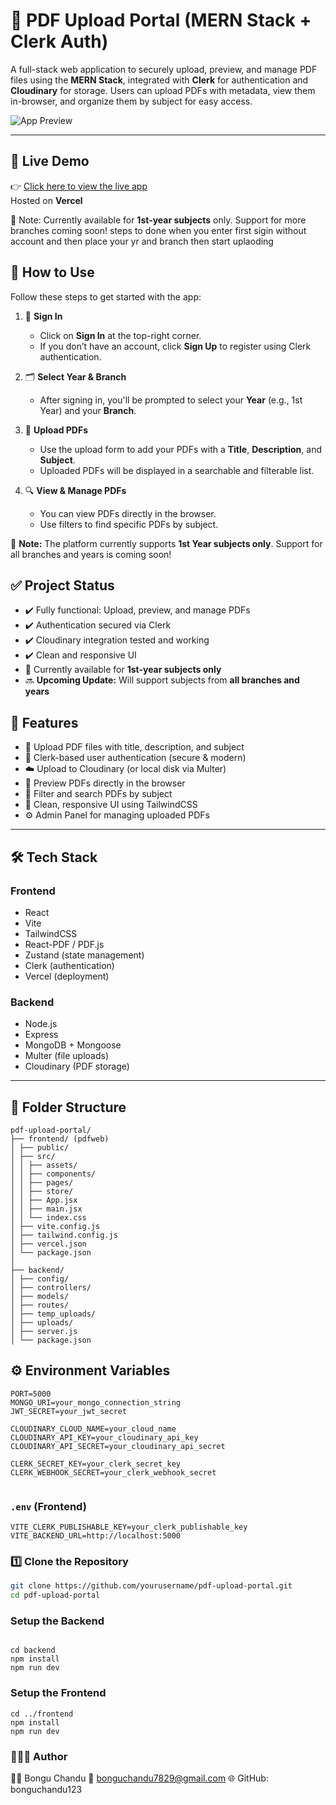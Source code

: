 # 📄 PDF Upload Portal (MERN Stack + Clerk Auth)

A full-stack web application to securely upload, preview, and manage PDF files using the **MERN Stack**, integrated with **Clerk** for authentication and **Cloudinary** for storage. Users can upload PDFs with metadata, view them in-browser, and organize them by subject for easy access.

![App Preview](https://github.com/user-attachments/assets/74863b09-7506-4350-8ec7-3808d2a52420)


---

## 🔗 Live Demo

👉 [Click here to view the live app](https://mydolpdfnew.vercel.app/)  
Hosted on **Vercel**

📌 Note: Currently available for **1st-year subjects** only. Support for more branches coming soon!  steps to done when you enter first sigin without account and then place your yr and branch then start uplaoding 


## 🧭 How to Use

Follow these steps to get started with the app:

1. 🔐 **Sign In**  
   - Click on **Sign In** at the top-right corner.  
   - If you don’t have an account, click **Sign Up** to register using Clerk authentication.

2. 🗂️ **Select Year & Branch**  
   - After signing in, you'll be prompted to select your **Year** (e.g., 1st Year) and your **Branch**.

3. 📄 **Upload PDFs**  
   - Use the upload form to add your PDFs with a **Title**, **Description**, and **Subject**.
   - Uploaded PDFs will be displayed in a searchable and filterable list.

4. 🔍 **View & Manage PDFs**  
   - You can view PDFs directly in the browser.
   - Use filters to find specific PDFs by subject.

📌 **Note:** The platform currently supports **1st Year subjects only**. Support for all branches and years is coming soon!


## ✅ Project Status

- ✔️ Fully functional: Upload, preview, and manage PDFs
- ✔️ Authentication secured via Clerk
- ✔️ Cloudinary integration tested and working
- ✔️ Clean and responsive UI
- 🚧 Currently available for **1st-year subjects only**
- 🔜 **Upcoming Update:** Will support subjects from **all branches and years**


## 🚀 Features

- 🧾 Upload PDF files with title, description, and subject
- 🔐 Clerk-based user authentication (secure & modern)
- ☁️ Upload to Cloudinary (or local disk via Multer)
- 📖 Preview PDFs directly in the browser
- 🔎 Filter and search PDFs by subject
- 🧼 Clean, responsive UI using TailwindCSS
- ⚙️ Admin Panel for managing uploaded PDFs

---

## 🛠 Tech Stack

### **Frontend**
- React
- Vite
- TailwindCSS
- React-PDF / PDF.js
- Zustand (state management)
- Clerk (authentication)
- Vercel (deployment)

### **Backend**
- Node.js
- Express
- MongoDB + Mongoose
- Multer (file uploads)
- Cloudinary (PDF storage)

---

## 📁 Folder Structure
```
pdf-upload-portal/
├── frontend/ (pdfweb)
│ ├── public/
│ ├── src/
│ │ ├── assets/
│ │ ├── components/
│ │ ├── pages/
│ │ ├── store/
│ │ ├── App.jsx
│ │ ├── main.jsx
│ │ └── index.css
│ ├── vite.config.js
│ ├── tailwind.config.js
│ ├── vercel.json
│ └── package.json
│
├── backend/
│ ├── config/
│ ├── controllers/
│ ├── models/
│ ├── routes/
│ ├── temp_uploads/
│ ├── uploads/
│ ├── server.js
│ └── package.json

```

## ⚙️ Environment Variables


```
PORT=5000
MONGO_URI=your_mongo_connection_string
JWT_SECRET=your_jwt_secret

CLOUDINARY_CLOUD_NAME=your_cloud_name
CLOUDINARY_API_KEY=your_cloudinary_api_key
CLOUDINARY_API_SECRET=your_cloudinary_api_secret

CLERK_SECRET_KEY=your_clerk_secret_key
CLERK_WEBHOOK_SECRET=your_clerk_webhook_secret


```

### `.env` (Frontend)

```
VITE_CLERK_PUBLISHABLE_KEY=your_clerk_publishable_key
VITE_BACKEND_URL=http://localhost:5000
```



### 1️⃣ Clone the Repository

```bash
git clone https://github.com/yourusername/pdf-upload-portal.git
cd pdf-upload-portal
```


###  Setup the Backend
```

cd backend
npm install
npm run dev

```

###  Setup the Frontend
```
cd ../frontend
npm install
npm run dev
```




### 🙋🏻‍♂️ Author
👨‍💻 Bongu Chandu
📧 bonguchandu7829@gmail.com
🌐 GitHub: bonguchandu123


